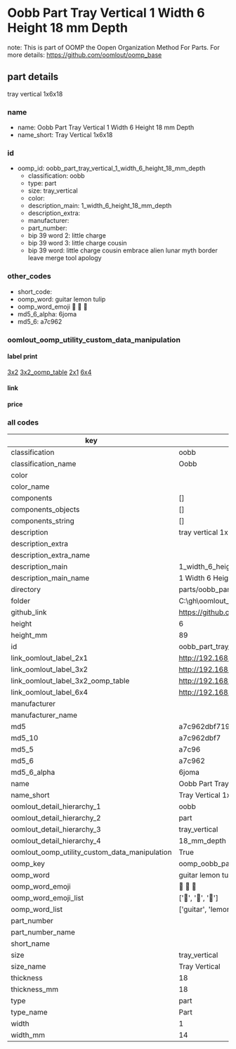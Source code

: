 # Oobb Part Tray Vertical 1 Width 6 Height 18 mm Depth  

note: This is part of OOMP the Oopen Organization Method For Parts. For more details: https://github.com/oomlout/oomp_base

##  part details
  



tray vertical 1x6x18



### name
* name: Oobb Part Tray Vertical 1 Width 6 Height 18 mm Depth
* name_short: Tray Vertical 1x6x18 
### id
* oomp_id: oobb_part_tray_vertical_1_width_6_height_18_mm_depth
  * classification: oobb
  * type: part
  * size: tray_vertical
  * color: 
  * description_main: 1_width_6_height_18_mm_depth
  * description_extra: 
  * manufacturer: 
  * part_number: 
  * bip 39 word 2: little charge
  * bip 39 word 3: little charge cousin
  * bip 39 word: little charge cousin embrace alien lunar myth border leave merge tool apology

### other_codes
* short_code: 
* oomp_word: guitar lemon tulip
* oomp_word_emoji :guitar: :lemon: :tulip:
* md5_6_alpha: 6joma
* md5_6: a7c962






### oomlout_oomp_utility_custom_data_manipulation
#### label print
[3x2](http://192.168.1.245:1112/?label=oomp%206joma)
[3x2_oomp_table](http://192.168.1.108:1112/?label=oomp%206joma)
[2x1](http://192.168.1.242:1112/?label=oomp%206joma)
[6x4](http://192.168.1.55:1112/?label=oomp%206joma)    

#### link

                              

#### price







### all codes 
| key | value |  
| --- | --- |  
| classification | oobb |  
| classification_name | Oobb |  
| color |  |  
| color_name |  |  
| components | [] |  
| components_objects | [] |  
| components_string | [] |  
| description | tray vertical 1x6x18 |  
| description_extra |  |  
| description_extra_name |  |  
| description_main | 1_width_6_height_18_mm_depth |  
| description_main_name | 1 Width 6 Height 18 mm Depth |  
| directory | parts/oobb_part_tray_vertical_1_width_6_height_18_mm_depth |  
| folder | C:\gh\oomlout_oobb_version_4_generated_parts\parts\oobb_part_tray_vertical_1_width_6_height_18_mm_depth |  
| github_link | https://github.com/oomlout/oomlout_oomp_part_src/tree/main/parts/oobb_part_tray_vertical_1_width_6_height_18_mm_depth |  
| height | 6 |  
| height_mm | 89 |  
| id | oobb_part_tray_vertical_1_width_6_height_18_mm_depth |  
| link_oomlout_label_2x1 | http://192.168.1.242:1112/?label=oomp%206joma |  
| link_oomlout_label_3x2 | http://192.168.1.245:1112/?label=oomp%206joma |  
| link_oomlout_label_3x2_oomp_table | http://192.168.1.108:1112/?label=oomp%206joma |  
| link_oomlout_label_6x4 | http://192.168.1.55:1112/?label=oomp%206joma |  
| manufacturer |  |  
| manufacturer_name |  |  
| md5 | a7c962dbf719d2521403248862c9a414 |  
| md5_10 | a7c962dbf7 |  
| md5_5 | a7c96 |  
| md5_6 | a7c962 |  
| md5_6_alpha | 6joma |  
| name | Oobb Part Tray Vertical 1 Width 6 Height 18 mm Depth |  
| name_short | Tray Vertical 1x6x18  |  
| oomlout_detail_hierarchy_1 | oobb |  
| oomlout_detail_hierarchy_2 | part |  
| oomlout_detail_hierarchy_3 | tray_vertical |  
| oomlout_detail_hierarchy_4 | 18_mm_depth |  
| oomlout_oomp_utility_custom_data_manipulation | True |  
| oomp_key | oomp_oobb_part_tray_vertical_1_width_6_height_18_mm_depth |  
| oomp_word | guitar lemon tulip |  
| oomp_word_emoji | :guitar: :lemon: :tulip: |  
| oomp_word_emoji_list | [':guitar:', ':lemon:', ':tulip:'] |  
| oomp_word_list | ['guitar', 'lemon', 'tulip'] |  
| part_number |  |  
| part_number_name |  |  
| short_name |  |  
| size | tray_vertical |  
| size_name | Tray Vertical |  
| thickness | 18 |  
| thickness_mm | 18 |  
| type | part |  
| type_name | Part |  
| width | 1 |  
| width_mm | 14 |  
